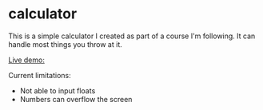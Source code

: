 # calculator

This is a simple calculator I created as part of a course I'm following. 
It can handle most things you throw at it.

[Live demo:](https://dariocodes.github.io/calculator/)

Current limitations:
- Not able to input floats
- Numbers can overflow the screen
